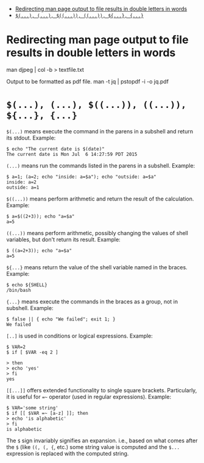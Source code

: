 - [Redirecting man page output to file results in double letters in words](#redirecting-man-page-output-to-file-results-in-double-letters-in-words)
- [`$(...), (...), $((...)), ((...)), ${...}, {...}`](#-----)


# Redirecting man page output to file results in double letters in words

man djpeg | col -b > textfile.txt

Output to be formatted as pdf file.
man -t jq | pstopdf -i -o jq.pdf



# `$(...), (...), $((...)), ((...)), ${...}, {...}`


`$(...)` means execute the command in the parens in a subshell and return its stdout. Example:
```
$ echo "The current date is $(date)"
The current date is Mon Jul  6 14:27:59 PDT 2015
```

`(...)` means run the commands listed in the parens in a subshell. Example:
```
$ a=1; (a=2; echo "inside: a=$a"); echo "outside: a=$a"
inside: a=2
outside: a=1
```

`$((...))` means perform arithmetic and return the result of the calculation. Example:
```
$ a=$((2+3)); echo "a=$a"
a=5
```

`((...))` means perform arithmetic, possibly changing the values of shell variables, but don't return its result. Example:
```
$ ((a=2+3)); echo "a=$a"
a=5
```

`${...}` means return the value of the shell variable named in the braces. Example:
```
$ echo ${SHELL}
/bin/bash
```

`{...}` means execute the commands in the braces as a group, not in subshell. Example:
```
$ false || { echo "We failed"; exit 1; }
We failed
```


`[..]` is used in conditions or logical expressions. Example:
```
$ VAR=2
$ if [ $VAR -eq 2 ]

> then
> echo 'yes'
> fi
yes
```

`[[...]]` offers extended functionality to single square brackets. Particularly, it is useful for `=~` operator (used in regular expressions). Example:
```
$ VAR='some string'
$ if [[ $VAR =~ [a-z] ]]; then
> echo 'is alphabetic'
> fi
is alphabetic
```

The `$` sign invariably signifies an expansion. i.e., based on what comes after the `$` (like `((, (, {`, etc.) some string value is computed and the `$...` expression is replaced with the computed string. 